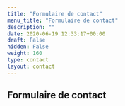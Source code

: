 ```yaml
---
title: "Formulaire de contact"
menu_title: "Formulaire de contact"
description: ""
date: 2020-06-19 12:33:17+00:00
draft: False
hidden: False
weight: 160
type: contact
layout: contact
---
```

## Formulaire de contact
